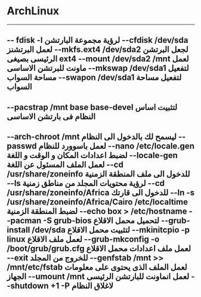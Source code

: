 ArchLinux
===





--------------------------------------------------------------------------------------------
-- fdisk -l لرؤية مجموعة البارتشن
--cfdisk /dev/sda لعمل البرتشنز
--mkfs.ext4 /dev/sda2 لجعل البرتشن الرئيسى بصيغى ext4
--mount /dev/sda2 /mnt لعمل ماونت للبرتشن الاساسى
--mkswap /dev/sda1 لتفعيل مساحة السواب
--swapon /dev/sda1 لتفعيل مساحة السواب
---------------------------------------------------------------------------------------------
--pacstrap /mnt base base-devel لتثبيت اساس النظام فى بارتشن الاساسى
---------------------------------------------------------------------------------------------
--arch-chroot /mnt ليسمح لك بالدخول الى النظام
--passwd لعمل باسوورد للنظام
--nano /etc/locale.gen لضبط اعدادات المكان و الوقت و اللغة
--locale-gen لعمل الملف المسئول عن اللغة
--cd /usr/share/zoneinfo للدخول الى ملف المنطقة الزمنية
--ls لرؤية محتويات المجلد من مناطق زمنية
--cd /usr/share/zoneinfo/Africa للدخول الى قارتك
--ln -s /usr/share/zoneinfo/Africa/Cairo /etc/localtime لضبط المنطقة الزمنية
--echo box > /etc/hostname
--pacman -S grub-bios لتحميل محمل الاقلاع
--grub-install /dev/sda لتثبيت محمل الاقلاع
--mkinitcpio -p linux لعمل ملف الاقلاع
--grub-mkconfig -o /boot/grub/grub.cfg لعمل ملف اعدادات محمل الاقلاع
--exit للخروج من المجلد
--genfstab /mnt >> /mnt/etc/fstab لعمل الملف الذى يحتوى على معلومات الجهاز
--umount /mnt لعمل انماونت للبارتشن الرئيسى
--shutdown +1 -P لاغلاق النظام 
-----------------------------------------------------------------------------------------